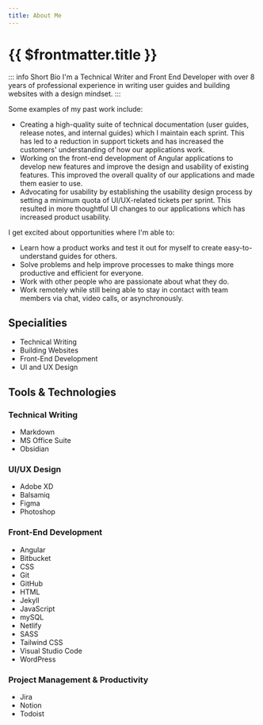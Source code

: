 ```yaml
---
title: About Me
---
```


# {{ $frontmatter.title }}


::: info Short Bio
I'm a Technical Writer and Front End Developer with over 8 years of professional experience in writing user guides and building websites with a design mindset.
:::

Some examples of my past work include:

- Creating a high-quality suite of technical documentation (user guides, release notes, and internal guides) which I maintain each sprint. This has led to a reduction in support tickets and has increased the customers' understanding of how our applications work.
- Working on the front-end development of Angular applications to develop new features and improve the design and usability of existing features. This improved the overall quality of our applications and made them easier to use.
- Advocating for usability by establishing the usability design process by setting a minimum quota of UI/UX-related tickets per sprint. This resulted in more thoughtful UI changes to our applications which has increased product usability.

I get excited about opportunities where I'm able to:

- Learn how a product works and test it out for myself to create easy-to-understand guides for others.
- Solve problems and help improve processes to make things more productive and efficient for everyone.
- Work with other people who are passionate about what they do.
- Work remotely while still being able to stay in contact with team members via chat, video calls, or asynchronously.

## Specialities

- Technical Writing
- Building Websites
- Front-End Development
- UI and UX Design

## Tools & Technologies

### Technical Writing

- Markdown
- MS Office Suite
- Obsidian

### UI/UX Design

- Adobe XD
- Balsamiq
- Figma
- Photoshop

### Front-End Development

- Angular
- Bitbucket
- CSS
- Git
- GitHub
- HTML
- Jekyll
- JavaScript
- mySQL
- Netlify
- SASS
- Tailwind CSS
- Visual Studio Code
- WordPress

### Project Management & Productivity

- Jira
- Notion
- Todoist
